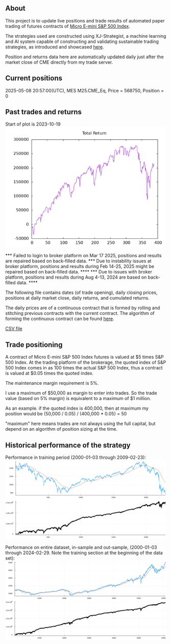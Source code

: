 
## About

This project is to update live positions and trade results of automated paper trading of futures contracts of [Micro E-mini S&P 500 Index](https://www.cmegroup.com/markets/equities/sp/micro-e-mini-sandp-500.html#venue=globex).

The strategies used are constructed using XJ-Strategist, a machine learning and AI system capable of constructing and validating sustainable trading strategies, as introduced and showcased [here](https://github.com/XilinJia/XJ-Strategist).

Position and returns data here are automatically updated daily just after the market close of CME directly from my trade server.

## Current positions

2025-05-08 20:57:00(UTC), MES M25.CME_Eq, Price = 568750, Position = 0

## Past trades and returns

Start of plot is 2023-10-19
<img src="./trades.png" />

*** Failed to login to broker platform on Mar 17 2025, positions and results are repaired based on back-filled data.
*** Due to instability issues at broker platform, positions and results during Feb 14-25, 2025 might be repaired based on back-filled data.  ****
*** Due to issues with broker platform, positions and results during Aug 4-13, 2024 are based on back-filled data.  ****

The following file contains dates (of trade opening), daily closing prices, positions at daily market close, daily returns, and cumulated returns.

The daily prices are of a continuous contract that is formed by rolling and stitching previous contracts with the current contract.  The algorithm of forming the continuous contract can be found [here](https://github.com/XilinJia/Stitcher).

[CSV file](trades.csv)

## Trade positioning

A contract of Micro E-mini S&P 500 Index futures is valued at $5 times S&P 500 Index.  At the trading platform of the brokerage, the quoted index of S&P 500 Index comes in as 100 times the actual S&P 500 Index, thus a contract is valued at $0.05 times the quoted index.

The maintenance margin requirement is 5%.

I use a maximum of $50,000 as margin to enter into trades.  So the trade value (based on 5% margin) is equivalent to a maximum of $1 million.

As an example. if the quoted index is 400,000, then at maximum my position would be (50,000 / 0.05) / (400,000 * 0.05) = 50

"maximum" here means trades are not always using the full capital, but depend on an algorithm of position sizing at the time.

## Historical performance of the strategy

Performance in training period (2000-01-03 through 2009-02-23):
<img src="./training.png" />

Performance on entire dataset, in-sample and out-sample, (2000-01-03 through 2024-02-29. Note the training section at the beginning of the data set):
<img src="./full_dateset.png" />
